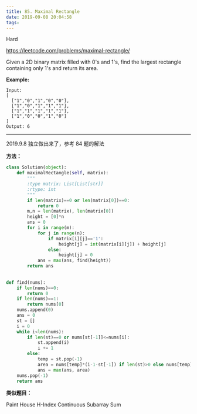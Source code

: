 ```yaml
---
title: 85. Maximal Rectangle
date: 2019-09-08 20:04:58
tags:
---
```


Hard

https://leetcode.com/problems/maximal-rectangle/

Given a 2D binary matrix filled with 0's and 1's, find the largest rectangle containing only 1's and return its area.

**Example:**

```
Input:
[
  ["1","0","1","0","0"],
  ["1","0","1","1","1"],
  ["1","1","1","1","1"],
  ["1","0","0","1","0"]
]
Output: 6
```

---

2019.9.8 独立做出来了，参考 84 题的解法

**方法：**

```python
class Solution(object):
    def maximalRectangle(self, matrix):
        """
        :type matrix: List[List[str]]
        :rtype: int
        """
        if len(matrix)==0 or len(matrix[0])==0:
            return 0
        m,n = len(matrix), len(matrix[0])
        height = [0]*n
        ans = 0
        for i in range(m):
            for j in range(n):
                if matrix[i][j]=='1':
                    height[j] = int(matrix[i][j]) + height[j]
                else:
                    height[j] = 0
            ans = max(ans, find(height))
        return ans
    
    
def find(nums):
    if len(nums)==0:
        return 0
    if len(nums)==1:
        return nums[0]
    nums.append(0)
    ans = 0
    st = []
    i = 0
    while i<len(nums):
        if len(st)==0 or nums[st[-1]]<=nums[i]:
            st.append(i)
            i += 1
        else:
            temp = st.pop(-1)
            area = nums[temp]*(i-1-st[-1]) if len(st)>0 else nums[temp]*i
            ans = max(ans, area)
    nums.pop(-1)
    return ans
```

**类似题目：**

Paint House
H-Index
Continuous Subarray Sum